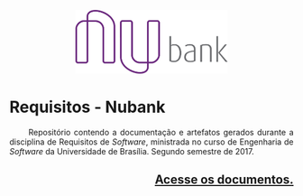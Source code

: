 
<p align="center"><a href="http://www.nubank.unb.br" target="_blank"><img width="270"src="assets/images/Nubank_Logo.png"></a></p>

# Requisitos - Nubank

<p align="justify">&emsp;&emsp; Repositório contendo a documentação e artefatos gerados durante a disciplina de Requisitos de <i>Software</i>, ministrada no curso de Engenharia de <i>Software</i> da Universidade de Brasília. Segundo semestre de 2017.</p>



## <p align="right"><a href="https://requisitos-2017-2-nubank.github.io/Nubank/">Acesse os documentos.</a></p>
